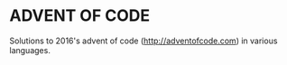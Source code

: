 # ADVENT OF CODE #

Solutions to 2016's advent of code (http://adventofcode.com) in various languages.

